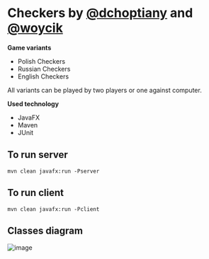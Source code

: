 # Checkers by **[@dchoptiany](https://github.com/dchoptiany)** and **[@woycik](https://github.com/woycik)**

**Game variants**
- Polish Checkers
- Russian Checkers
- English Checkers

All variants can be played by two players or one against computer.


**Used technology**
- JavaFX
- Maven
- JUnit


## To  run server
`mvn clean javafx:run -Pserver`


## To run client
`mvn clean javafx:run -Pclient`


## Classes diagram
![image](https://user-images.githubusercontent.com/88285570/212198463-6d6d245b-0014-48cd-bf04-384b496686a4.png)
